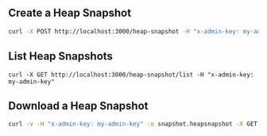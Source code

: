 
## Create a Heap Snapshot
```sh
curl -X POST http://localhost:3000/heap-snapshot -H "x-admin-key: my-admin-key"
```



## List Heap Snapshots
```
curl -X GET http://localhost:3000/heap-snapshot/list -H "x-admin-key: my-admin-key"
```

## Download a Heap Snapshot
```sh
curl -v -H "x-admin-key: my-admin-key" -o snapshot.heapsnapshot -X GET "http://localhost:3000/heap-snapshot/download/heap-snapshot-2025-08-09T14-07-01-607Z.heapsnapshot"

```
